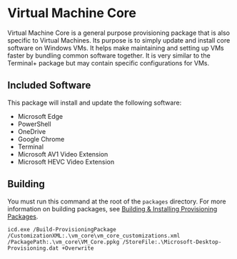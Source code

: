 # Virtual Machine Core

Virtual Machine Core is a general purpose provisioning package that is also specific to Virtual
Machines. Its purpose is to simply update and install core software on Windows VMs. It helps make
maintaining and setting up VMs faster by bundling common software together. It is very similar to
the Terminal+ package but may contain specific configurations for VMs.

## Included Software

This package will install and update the following software:

* Microsoft Edge
* PowerShell
* OneDrive
* Google Chrome
* Terminal
* Microsoft AV1 Video Extension
* Microsoft HEVC Video Extension

## Building

You must run this command at the root of the `packages` directory.
For more information on building packages, see [Building & Installing Provisioning Packages](../../README.md#building--installing-provisioning-packages).

```
icd.exe /Build-ProvisioningPackage /CustomizationXML:.\vm_core\vm_core_customizations.xml /PackagePath:.\vm_core\VM_Core.ppkg /StoreFile:.\Microsoft-Desktop-Provisioning.dat +Overwrite
```